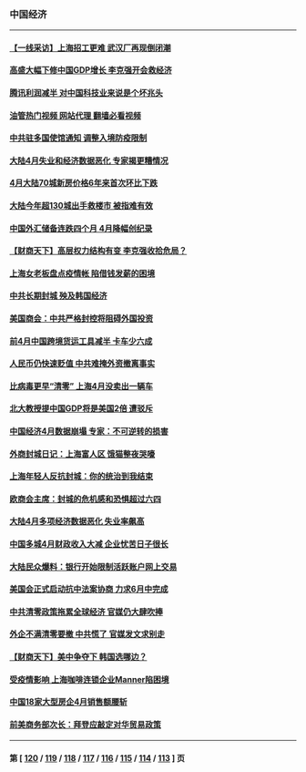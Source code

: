 ### 中国经济
---
#### [【一线采访】上海招工更难 武汉厂再现倒闭潮](../../pages/ncid283/n13740187.md?05190845) 
#### [高盛大幅下修中国GDP增长 李克强开会救经济](../../pages/ncid283/n13739993.md?05190845) 
#### [腾讯利润减半 对中国科技业来说是个坏兆头](../../pages/ncid283/n13740093.md?05190845) 
#### [油管热门视频 网站代理 翻墙必看视频](http://209.222.30.114:81/youtube.html?05190845)
#### [中共驻多国使馆通知 调整入境防疫限制](../../pages/ncid283/n13739965.md?05190845) 
#### [大陆4月失业和经济数据恶化 专家揭更糟情况](../../pages/ncid283/n13739896.md?05190845) 
#### [4月大陆70城新房价格6年来首次环比下跌](../../pages/ncid283/n13739723.md?05190845) 
#### [大陆今年超130城出手救楼市  被指难有效](../../pages/ncid283/n13739556.md?05190845) 
#### [中国外汇储备连跌四个月 4月降幅创纪录](../../pages/ncid283/n13739541.md?05190845) 
#### [【财商天下】高层权力结构有变 李克强收拾危局？](../../pages/ncid283/n13739513.md?05190845) 
#### [上海女老板盘点疫情帐 陷借钱发薪的困境](../../pages/ncid283/n13739410.md?05190845) 
#### [中共长期封城 殃及韩国经济](../../pages/ncid283/n13739351.md?05190845) 
#### [美国商会：中共严格封控将阻碍外国投资](../../pages/ncid283/n13739088.md?05190845) 
#### [前4月中国跨境货运工具减半 卡车少六成](../../pages/ncid283/n13738983.md?05190845) 
#### [人民币仍快速贬值 中共难掩外资撤离事实](../../pages/ncid283/n13738925.md?05190845) 
#### [比病毒更早“清零” 上海4月没卖出一辆车](../../pages/ncid283/n13738757.md?05190845) 
#### [北大教授提中国GDP将是美国2倍 遭驳斥](../../pages/ncid283/n13738614.md?05190845) 
#### [中国经济4月数据崩塌 专家：不可逆转的损害](../../pages/ncid283/n13738442.md?05190845) 
#### [外商封城日记：上海富人区 饿猫整夜哭嚎](../../pages/ncid283/n13738603.md?05190845) 
#### [上海年轻人反抗封城：你的统治到我结束](../../pages/ncid283/n13738588.md?05190845) 
#### [欧商会主席：封城的危机感和恐惧超过六四](../../pages/ncid283/n13738395.md?05190845) 
#### [大陆4月多项经济数据恶化 失业率飙高](../../pages/ncid283/n13738358.md?05190845) 
#### [中国多城4月财政收入大减 企业忧苦日子很长](../../pages/ncid283/n13737994.md?05190845) 
#### [大陆民众爆料：银行开始限制活跃账户网上交易](../../pages/ncid283/n13737789.md?05190845) 
#### [美国会正式启动抗中法案协商 力求6月中完成](../../pages/ncid283/n13737740.md?05190845) 
#### [中共清零政策拖累全球经济 官媒仍大肆吹捧](../../pages/ncid283/n13737257.md?05190845) 
#### [外企不满清零要撤 中共慌了 官媒发文求别走](../../pages/ncid283/n13737067.md?05190845) 
#### [【财商天下】美中争夺下 韩国选哪边？](../../pages/ncid283/n13736981.md?05190845) 
#### [受疫情影响 上海咖啡连锁企业Manner陷困境](../../pages/ncid283/n13737070.md?05190845) 
#### [中国18家大型房企4月销售额腰斩](../../pages/ncid283/n13737051.md?05190845) 
#### [前美商务部次长：拜登应敲定对华贸易政策](../../pages/ncid283/n13736985.md?05190845) 

---
#### 第 [ [120](./120.md?05190845) / [119](./119.md?05190845) / [118](./118.md?05190845) / [117](./117.md?05190845) / [116](./116.md?05190845) / [115](./115.md?05190845) / [114](./114.md?05190845) / [113](./113.md?05190845) ] 页

